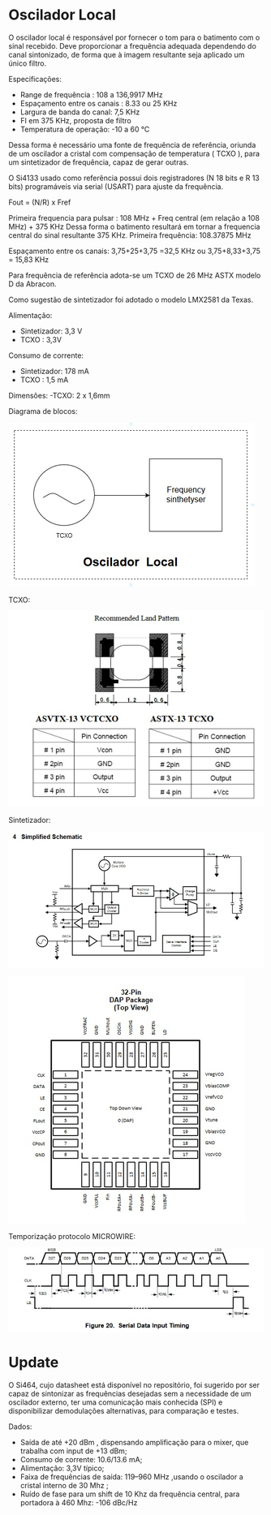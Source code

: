 # Oscilador Local

O oscilador local é responsável por fornecer o tom para o batimento com o sinal recebido. Deve proporcionar a frequência adequada dependendo do canal sintonizado, de forma que à imagem resultante seja aplicado um único filtro.

Especificações:
  - Range de frequência : 108 a 136,9917 MHz
  - Espaçamento entre os canais : 8.33 ou 25 KHz
  - Largura de banda do canal: 7,5 KHz
  - FI em 375 KHz, proposta de filtro
  - Temperatura de operação: -10 a 60 °C

Dessa forma é necessário uma fonte de frequência de referência, oriunda de um oscilador a cristal com compensação de temperatura ( TCXO ), para um sintetizador de frequência, capaz de gerar outras.

O Si4133 usado como referência possui dois registradores (N 18 bits e R 13 bits) programáveis via serial (USART) para ajuste da frequência.

Fout = (N/R) x Fref

Primeira frequencia para pulsar : 108 MHz + Freq central (em relação a 108 MHz) + 375 KHz
Dessa forma o batimento resultará em tornar a frequencia central do sinal resultante 375 KHz.
Primeira frequência: 108.37875 MHz

Espaçamento entre os canais: 3,75+25+3,75 =32,5 KHz  ou 3,75+8,33+3,75 = 15,83 KHz

Para frequência de referência adota-se um TCXO de 26 MHz ASTX modelo D da Abracon.

Como sugestão de sintetizador foi adotado o modelo LMX2581 da Texas.

Alimentação:
 - Sintetizador: 3,3 V
 - TCXO : 3,3V

Consumo de corrente:
 - Sintetizador: 178 mA
 - TCXO : 1,5 mA

Dimensões:
 -TCXO: 2 x 1,6mm

Diagrama de blocos:

![](oscilador.jpg)

TCXO:

![](tcxo.jpg)

Sintetizador:

![](sinteti.jpg)

![](pin_sint.jpg)

Temporização protocolo MICROWIRE:

![](timing.jpg)


# Update

O Si464, cujo datasheet está disponível no repositório, foi sugerido por ser capaz de sintonizar as frequências desejadas sem a necessidade de um oscilador externo, ter uma comunicação mais conhecida (SPI) e disponibilizar demodulações alternativas, para comparação e testes.

Dados:
 - Saída de até +20 dBm , dispensando amplificação para o mixer, que trabalha com input de +13 dBm;
 - Consumo de corrente: 10.6/13.6 mA;
 - Alimentação: 3,3V típico;
 - Faixa de frequências de saída: 119–960 MHz ,usando o oscilador a cristal interno de 30 Mhz ;
 - Ruído de fase para um shift de 10 Khz da frequência central, para portadora à 460 Mhz: -106 dBc/Hz  
